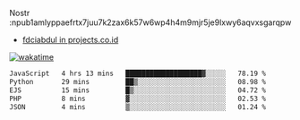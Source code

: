 Nostr :npub1amlyppaefrtx7juu7k2zax6k57w6wp4h4m9mjr5je9lxwy6aqvxsgarqpw


- [fdciabdul in projects.co.id](https://projects.co.id/public/browse_users/view/496e26/fdciabdul)



[![wakatime](https://wakatime.com/badge/user/87646243-158a-4241-a3cb-668e1fa2dbb8.svg)](https://wakatime.com/@87646243-158a-4241-a3cb-668e1fa2dbb8)
<!--START_SECTION:waka-->

```txt
JavaScript   4 hrs 13 mins   ███████████████████▓░░░░░   78.19 %
Python       29 mins         ██▒░░░░░░░░░░░░░░░░░░░░░░   08.98 %
EJS          15 mins         █▒░░░░░░░░░░░░░░░░░░░░░░░   04.72 %
PHP          8 mins          ▓░░░░░░░░░░░░░░░░░░░░░░░░   02.53 %
JSON         4 mins          ▒░░░░░░░░░░░░░░░░░░░░░░░░   01.24 %
```

<!--END_SECTION:waka-->
